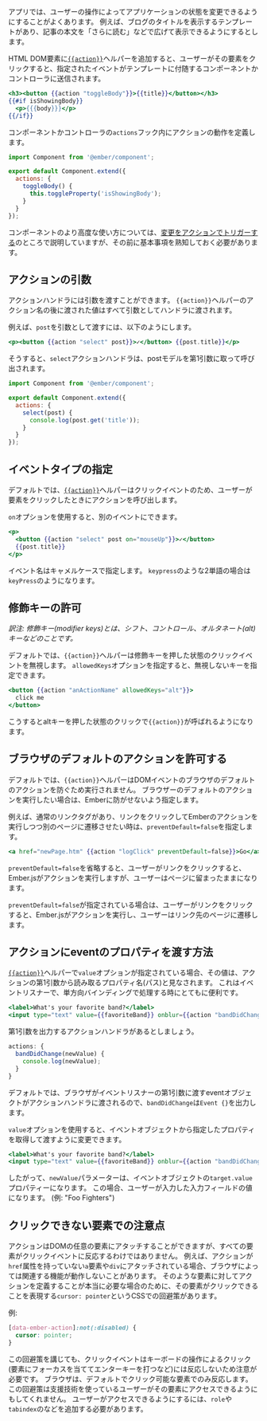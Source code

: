 <!--
Your app will often need a way to let users interact with controls that
change application state. For example, imagine that you have a template
that shows a blog title, and supports expanding the post to show the body.
-->

アプリでは、ユーザーの操作によってアプリケーションの状態を変更できるようにすることがよくあります。
例えば、ブログのタイトルを表示するテンプレートがあり、記事の本文を「さらに読む」などで広げて表示できるようにするとします。

<!--
If you add the
[`{{action}}`](https://www.emberjs.com/api/ember/2.16/classes/Ember.Templates.helpers/methods/action?anchor=action)
helper to any HTML DOM element, when a user clicks the element, the named event
will be sent to the template's corresponding component or controller.
-->

HTML DOM要素に[`{{action}}`](https://www.emberjs.com/api/ember/2.16/classes/Ember.Templates.helpers/methods/action?anchor=action)ヘルパーを追加すると、ユーザーがその要素をクリックすると、指定されたイベントがテンプレートに付随するコンポーネントかコントローラに送信されます。

```app/templates/components/single-post.hbs
<h3><button {{action "toggleBody"}}>{{title}}</button></h3>
{{#if isShowingBody}}
  <p>{{{body}}}</p>
{{/if}}
```

<!--
In the component or controller, you can then define what the action does within
the `actions` hook:
-->

コンポーネントかコントローラの`actions`フック内にアクションの動作を定義します。

```app/components/single-post.js
import Component from '@ember/component';

export default Component.extend({
  actions: {
    toggleBody() {
      this.toggleProperty('isShowingBody');
    }
  }
});
```

<!--
You will learn about more advanced usages in the Component's [Triggering Changes With Actions](../../components/triggering-changes-with-actions/) guide,
but you should familiarize yourself with the following basics first.
-->

コンポーネントのより高度な使い方については、[変更をアクションでトリガーする](../../components/triggering-changes-with-actions/)のところで説明していますが、その前に基本事項を熟知しておく必要があります。


<!--
## Action Parameters
-->

## アクションの引数

<!--
You can optionally pass arguments to the action handler. Any values
passed to the `{{action}}` helper after the action name will be passed to
the handler as arguments.
-->

アクションハンドラには引数を渡すことができます。
`{{action}}`ヘルパーのアクション名の後に渡された値はすべて引数としてハンドラに渡されます。

<!--
For example, if the `post` argument was passed:
-->

例えば、`post`を引数として渡すには、以下のようにします。


```handlebars
<p><button {{action "select" post}}>✓</button> {{post.title}}</p>
```

<!--
The `select` action handler would be called with a single argument
containing the post model:
-->

そうすると、`select`アクションハンドラは、postモデルを第1引数に取って呼び出されます。


```app/components/single-post.js
import Component from '@ember/component';

export default Component.extend({
  actions: {
    select(post) {
      console.log(post.get('title'));
    }
  }
});
```

<!--
## Specifying the Type of Event
-->

## イベントタイプの指定

<!--
By default, the
[`{{action}}`](https://www.emberjs.com/api/ember/2.16/classes/Ember.Templates.helpers/methods/action?anchor=action)
helper listens for click events and triggers the action when the user clicks
on the element.
-->

デフォルトでは、[`{{action}}`](https://www.emberjs.com/api/ember/2.16/classes/Ember.Templates.helpers/methods/action?anchor=action)ヘルパーはクリックイベントのため、ユーザーが要素をクリックしたときにアクションを呼び出します。

<!--
You can specify an alternative event by using the `on` option.
-->

`on`オプションを使用すると、別のイベントにできます。

```handlebars
<p>
  <button {{action "select" post on="mouseUp"}}>✓</button>
  {{post.title}}
</p>
```

<!--
You should use the <code>camelCased</code> event names, so two-word names like `keypress`
become `keyPress`.
-->

イベント名はキャメルケースで指定します。
`keypress`のような2単語の場合は`keyPress`のようになります。


<!--
## Allowing Modifier Keys
-->

## 修飾キーの許可

*訳注: 修飾キー(modifier keys)とは、シフト、コントロール、オルタネート(alt)キーなどのことです。*

<!--
By default, the `{{action}}` helper will ignore click events with
pressed modifier keys. You can supply an `allowedKeys` option
to specify which keys should not be ignored.
-->

デフォルトでは、`{{action}}`ヘルパーは修飾キーを押した状態のクリックイベントを無視します。
`allowedKeys`オプションを指定すると、無視しないキーを指定できます。

```handlebars
<button {{action "anActionName" allowedKeys="alt"}}>
  click me
</button>
```

<!--
This way the `{{action}}` will fire when clicking with the alt key
pressed down.
-->

こうするとaltキーを押した状態のクリックで`{{action}}`が呼ばれるようになります。

<!--
## Allowing Default Browser Action
-->

## ブラウザのデフォルトのアクションを許可する

<!--
By default, the `{{action}}` helper prevents the default browser action of the
DOM event. If you want to allow the browser action, you can stop Ember from
preventing it.
-->

デフォルトでは、`{{action}}`ヘルパーはDOMイベントのブラウザのデフォルトのアクションを防ぐため実行されません。
ブラウザーのデフォルトのアクションを実行したい場合は、Emberに防がせないよう指定します。

<!--
For example, if you have a normal link tag and want the link to bring the user
to another page in addition to triggering an ember action when clicked, you can
use `preventDefault=false`:
-->

例えば、通常のリンクタグがあり、リンクをクリックしてEmberのアクションを実行しつつ別のページに遷移させたい時は、`preventDefault=false`を指定します。


```handlebars
<a href="newPage.htm" {{action "logClick" preventDefault=false}}>Go</a>
```

<!--
With `preventDefault=false` omitted, if the user clicked on the link, Ember.js
will trigger the action, but the user will remain on the current page.
-->

`preventDefault=false`を省略すると、ユーザーがリンクをクリックすると、Ember.jsがアクションを実行しますが、ユーザーはページに留まったままになります。

<!--
With `preventDefault=false` present, if the user clicked on the link, Ember.js
will trigger the action *and* the user will be directed to the new page.
-->

`preventDefault=false`が指定されている場合は、ユーザーがリンクをクリックすると、Ember.jsがアクションを実行し、ユーザーはリンク先のページに遷移します。

<!--
## Modifying the action's first parameter
-->

## アクションにeventのプロパティを渡す方法

<!--
If a `value` option for the
[`{{action}}`](https://www.emberjs.com/api/ember/2.16/classes/Ember.Templates.helpers/methods/action?anchor=action)
helper is specified, its value will be considered a property path that will
be read off of the first parameter of the action. This comes very handy with
event listeners and enables to work with one-way bindings.
-->

[`{{action}}`](https://www.emberjs.com/api/ember/2.16/classes/Ember.Templates.helpers/methods/action?anchor=action)ヘルパーで`value`オプションが指定されている場合、その値は、アクションの第1引数から読み取るプロパティ名(パス)と見なされます。
これはイベントリスナーで、単方向バインディングで処理する時にとてもに便利です。


```handlebars
<label>What's your favorite band?</label>
<input type="text" value={{favoriteBand}} onblur={{action "bandDidChange"}} />
```

<!--
Let's assume we have an action handler that prints its first parameter:
-->

第1引数を出力するアクションハンドラがあるとしましょう。

```js
actions: {
  bandDidChange(newValue) {
    console.log(newValue);
  }
}
```

<!--
By default, the action handler receives the first parameter of the event
listener, the event object the browser passes to the handler, so
`bandDidChange` prints `Event {}`.
-->

デフォルトでは、ブラウザがイベントリスナーの第1引数に渡すeventオブジェクトがアクションハンドラに渡されるので、`bandDidChange`は`Event {}`を出力します。

<!--
Using the `value` option modifies that behavior by extracting that property from
the event object:
-->

`value`オプションを使用すると、イベントオブジェクトから指定したプロパティを取得して渡すように変更できます。


```handlebars
<label>What's your favorite band?</label>
<input type="text" value={{favoriteBand}} onblur={{action "bandDidChange" value="target.value"}} />
```

<!--
The `newValue` parameter thus becomes the `target.value` property of the event
object, which is the value of the input field the user typed. (e.g 'Foo Fighters')
-->

したがって、`newValue`パラメーターは、イベントオブジェクトの`target.value`プロパティーになります。
この場合、ユーザーが入力した入力フィールドの値になります。 (例: "Foo Fighters")

<!--
## Attaching Actions to Non-Clickable Elements
-->

## クリックできない要素での注意点

<!--
Note that actions may be attached to any element of the DOM, but not all
respond to the `click` event. For example, if an action is attached to an `a`
link without an `href` attribute, or to a `div`, some browsers won't execute
the associated function. If it's really needed to define actions over such
elements, a CSS workaround exists to make them clickable, `cursor: pointer`.
For example:
-->

アクションはDOMの任意の要素にアタッチすることができますが、すべての要素がクリックイベントに反応するわけではありません。
例えば、アクションが`href`属性を持っていない`a`要素や`div`にアタッチされている場合、ブラウザによっては関連する機能が動作しないことがあります。
そのような要素に対してアクションを定義することが本当に必要な場合のために、その要素がクリックできることを表現する`cursor: pointer`というCSSでの回避策があります。

例:

```css
[data-ember-action]:not(:disabled) {
  cursor: pointer;
}
```

<!--
Keep in mind that even with this workaround in place, the `click` event will
not automatically trigger via keyboard driven `click` equivalents (such as
the `enter` key when focused). Browsers will trigger this on clickable
elements only by default. This also doesn't make an element accessible to
users of assistive technology. You will need to add additional things like
`role` and/or `tabindex` to make this accessible for your users.
-->

この回避策を講じても、クリックイベントはキーボードの操作によるクリック(要素にフォーカスを当ててエンターキーを打つなど)には反応しないため注意が必要です。
ブラウザは、デフォルトでクリック可能な要素でのみ反応します。
この回避策は支援技術を使っているユーザーがその要素にアクセスできるようにもしてくれません。
ユーザーがアクセスできるようにするには、`role`や`tabindex`のなどを追加する必要があります。
